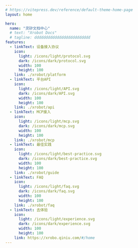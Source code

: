 ```yaml
---
# https://vitepress.dev/reference/default-theme-home-page
layout: home

hero:
  name: "灵矽文档中心"
  # text: "Xrobot Docs"
  # tagline: ddddddddddddddddddddddddd
features:
  - linkText: 设备接入协议
    icon:
      light: /icons/light/protocol.svg
      dark: /icons/dark/protocol.svg
      width: 100
      height: 100
    link: ./xrobot/platform
  - linkText: 平台API
    icon:
      light: /icons/light/API.svg
      dark: /icons/dark/API.svg
      width: 100
      height: 100
    link: ./xrobot/api
  - linkText: MCP接入
    icon:
      light: /icons/light/mcp.svg
      dark: /icons/dark/mcp.svg
      width: 100
      height: 100
    link: ./xrobot/mcp
  - linkText: 最佳实践
    icon:
      light: /icons/light/best-practice.svg
      dark: /icons/dark/best-practice.svg
      width: 100
      height: 100
    link: ./xrobot/guide
  - linkText: FAQ
    icon: 
      light: /icons/light/faq.svg
      dark: /icons/dark/faq.svg
      width: 100
      height: 100
    link: ./xrobot/faq
  - linkText: 去体验
    icon: 
      light: /icons/light/experience.svg
      dark: /icons/dark/experience.svg
      width: 100
      height: 100
    link: https://xrobo.qiniu.com/#/home
---
```


